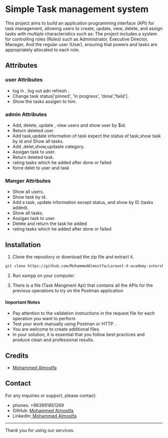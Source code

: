 # Simple Task management system

This project aims to build an application programming interface (API) for task management, allowing users to create, update, view, delete, and assign tasks with multiple characteristics such as: The project includes a system for controlling roles (Roles) such as Administrator, Executive Director, Manager, And the regular user (User), ensuring that powers and tasks are appropriately allocated to each role.

## Attributes

### user Attributes

-   log in , log out adn refresh .
-   Change task status['pinned', 'In progress', 'done','faild'].
-   Show the tasks assigen to him.

### admin Attributes

-   Add, delete, update , view users and show user by $id.
-   Return deleted user.
-   Add task,update information of task expect the status of task,show task by id and
    Show all tasks.
-   Add ,delet,show,updaate category.
-   Assigan task to user.
-   Return deleted task.
-   rating tasks which he added after done or failed
-   force delet to user and task

### Manger Attributes

-   Show all users.
-   Show task by id.
-   Add a task, update information except status, and show by ID (tasks added).
-   Show all tasks.
-   Assigan task to user.
-   Delete and return the task he added
-   rating tasks which he added after done or failed

## Installation

1. Clone the repository or download the zip file and extract it.

```bash
git clone https://github.com/MohammedAlmostfa/Laravel-X-academy-intership/tree/main/Task%20Management%20API
```

2. Run xampp on your computer.

3. There is a file (Task Mangment Api) that contains all the APIs for the previous operations to try on the Postman application

#### Important Notes

-   Pay attention to the validation instructions in the request file for each operation you want to perform
-   Test your work manually using Postman or HTTP. .
-   You are welcome to create additional files.
-   In your solution, it is essential that you follow best practices and produce clean and professional results.

## Credits

-   [Mohammed Almostfa ](https://github.com/MohammedAlmostfa)

## Contact

For any inquiries or support, please contact:

-   phones: +963991851269
-   GitHub: [Mohammed Almostfa ](https://github.com/MohammedAlmostfa)
-   LinkedIn:[ Mohammed Almostfa](https://www.linkedin.com/in/mohammed-almostfa-63b3a7240/)

---

Thank you for using our services.

